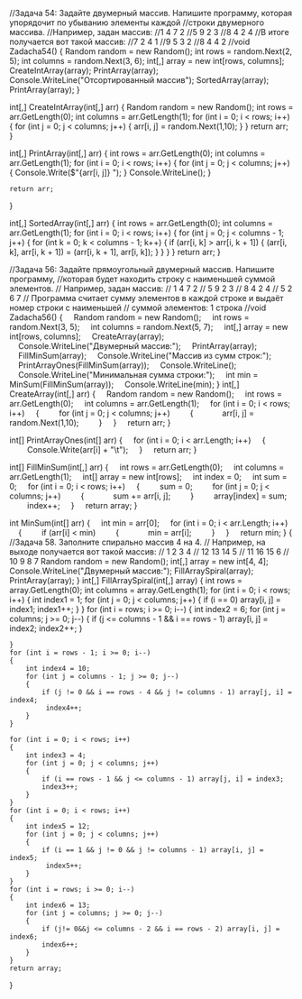 //Задача 54: Задайте двумерный массив. Напишите программу, которая упорядочит по убыванию элементы каждой 
//строки двумерного массива.
//Например, задан массив:
//1 4 7 2
//5 9 2 3
//8 4 2 4
//В итоге получается вот такой массив:
//7 2 4 1
//9 5 3 2
//8 4 4 2
//void Zadacha54()
{
    Random random = new Random();
    int rows = random.Next(2, 5);
    int columns = random.Next(3, 6);
    int[,] array = new int[rows, columns];
    CreateIntArray(array);
    PrintArray(array);
    Console.WriteLine("Отсортированный массив");
    SortedArray(array);
    PrintArray(array);
}

int[,] CreateIntArray(int[,] arr)
{
    Random random = new Random();
    int rows = arr.GetLength(0);
    int columns = arr.GetLength(1);
    for (int i = 0; i < rows; i++)
    {
        for (int j = 0; j < columns; j++)
        {
            arr[i, j] = random.Next(1,10);
        }
    }
    return arr;
}

int[,] PrintArray(int[,] arr)
{
    int rows = arr.GetLength(0);
    int columns = arr.GetLength(1);
    for (int i = 0; i < rows; i++)
    {
        for (int j = 0; j < columns; j++)
        {
            Console.Write($"{arr[i, j]} ");
        }
    Console.WriteLine();
    }

    return arr;
}

int[,] SortedArray(int[,] arr)
{
    int rows = arr.GetLength(0);
    int columns = arr.GetLength(1);
    for (int i = 0; i < rows; i++)
    {
        for (int j = 0; j < columns - 1; j++)
        {
            for (int k = 0; k < columns - 1; k++)
            {
                if (arr[i, k] > arr[i, k + 1])
                {
                    (arr[i, k], arr[i, k + 1]) = (arr[i, k + 1], arr[i, k]);
                }
            }
        }
    }
    return arr;
}

//Задача 56: Задайте прямоугольный двумерный массив. Напишите программу,
//которая будет находить строку с наименьшей суммой элементов.
// Например, задан массив:
// 1 4 7 2
// 5 9 2 3
// 8 4 2 4
// 5 2 6 7
// Программа считает сумму элементов в каждой строке и выдаёт номер строки с наименьшей
//  суммой элементов: 1 строка
//void Zadacha56()
{
    Random random = new Random();
    int rows = random.Next(3, 5);
    int columns = random.Next(5, 7);
    int[,] array = new int[rows, columns];
    CreateArray(array);
    Console.WriteLine("Двумерный массив:");
    PrintArray(array);
    FillMinSum(array);
    Console.WriteLine("Массив из сумм строк:");
    PrintArrayOnes(FillMinSum(array));
    Console.WriteLine();
    Console.WriteLine("Минимальная сумма строки:");
    int min = MinSum(FillMinSum(array));
    Console.WriteLine(min);
}
int[,] CreateArray(int[,] arr)
{
    Random random = new Random();
    int rows = arr.GetLength(0);
    int columns = arr.GetLength(1);
    for (int i = 0; i < rows; i++)
    {
        for (int j = 0; j < columns; j++)
        {
            arr[i, j] = random.Next(1,10);
        }
    }
    return arr;
}

int[] PrintArrayOnes(int[] arr)
{
    for (int i = 0; i < arr.Length; i++)
    {
        Console.Write(arr[i] + "\t");
    }
    return arr;
}

int[] FillMinSum(int[,] arr)
{
    int rows = arr.GetLength(0);
    int columns = arr.GetLength(1);
    int[] array = new int[rows];
    int index = 0;
    int sum = 0;
    for (int i = 0; i < rows; i++)
    {
        sum = 0;
        for (int j = 0; j < columns; j++)
        {
            sum += arr[i, j];
        }
        array[index] = sum;
        index++;
    }
    return array;
}

int MinSum(int[] arr)
{
    int min = arr[0];
    for (int i = 0; i < arr.Length; i++)
    {
        if (arr[i] < min)
        {
            min = arr[i];
        }
    }
    return min;
}
{
//Задача 58. Заполните спирально массив 4 на 4.
// Например, на выходе получается вот такой массив:
// 1  2  3  4
// 12 13 14 5
// 11 16 15 6
// 10  9  8  7
Random random = new Random();
int[,] array = new int[4, 4];
Console.WriteLine("Двумерный массив:");
FillArraySpiral(array);
PrintArray(array);
}
int[,] FillArraySpiral(int[,] array)
{
    int rows = array.GetLength(0);
    int columns = array.GetLength(1);
    for (int i = 0; i < rows; i++)
    {
        int index1 = 1;
        for (int j = 0; j < columns; j++)
        {
            if (i == 0) array[i, j] = index1;
            index1++;
        }
    }
    for (int i = rows; i >= 0; i--)
    {
        int index2 = 6;
        for (int j = columns; j >= 0; j--)
        {
            if (j <= columns - 1 && i == rows - 1) array[i, j] = index2;
            index2++;
        }

    }
    for (int i = rows - 1; i >= 0; i--)
    {
        int index4 = 10;
        for (int j = columns - 1; j >= 0; j--)
        {
            if (j != 0 && i == rows - 4 && j != columns - 1) array[j, i] = index4;
             index4++;
        }
    }

    for (int i = 0; i < rows; i++)
    {
        int index3 = 4;
        for (int j = 0; j < columns; j++)
        {
            if (i == rows - 1 && j <= columns - 1) array[j, i] = index3;
            index3++;
        }
    }
    for (int i = 0; i < rows; i++)
    {
        int index5 = 12;
        for (int j = 0; j < columns; j++)
        {
            if (i == 1 && j != 0 && j != columns - 1) array[i, j] = index5;
             index5++;
        }
    }
    for (int i = rows; i >= 0; i--)
    {
        int index6 = 13;
        for (int j = columns; j >= 0; j--)
        {
            if (j!= 0&&j <= columns - 2 && i == rows - 2) array[i, j] = index6;
            index6++;
        }
    }
    return array;
}
